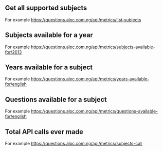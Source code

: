 
## Get all supported subjects

 For example <a href=https://questions.aloc.com.ng/api/metrics/list-subjects >https://questions.aloc.com.ng/api/metrics/list-subjects</a>

## Subjects available for a year

 For example <a href=https://questions.aloc.com.ng/api/metrics/subjects-available-for/2013 >https://questions.aloc.com.ng/api/metrics/subjects-available-for/2013</a>

## Years available for a subject

 For example <a href=https://questions.aloc.com.ng/api/metrics/years-available-for/english >https://questions.aloc.com.ng/api/metrics/years-available-for/english</a>

## Questions available for a subject

 For example <a href=https://questions.aloc.com.ng/api/metrics/questions-available-for/english >https://questions.aloc.com.ng/api/metrics/questions-available-for/english</a>

## Total API calls ever made

 For example <a href=https://questions.aloc.com.ng/api/metrics/subjects-call >https://questions.aloc.com.ng/api/metrics/subjects-call</a>

